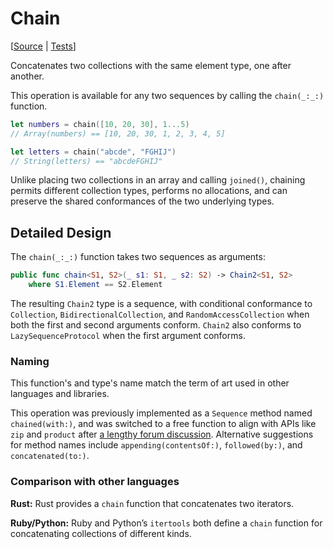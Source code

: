 # Chain

[[Source](https://github.com/apple/swift-algorithms/blob/main/Sources/Algorithms/Chain.swift) | 
 [Tests](https://github.com/apple/swift-algorithms/blob/main/Tests/SwiftAlgorithmsTests/ChainTests.swift)]

Concatenates two collections with the same element type, one after another.

This operation is available for any two sequences by calling the `chain(_:_:)`
function.

```swift
let numbers = chain([10, 20, 30], 1...5)
// Array(numbers) == [10, 20, 30, 1, 2, 3, 4, 5]

let letters = chain("abcde", "FGHIJ")
// String(letters) == "abcdeFGHIJ"
```

Unlike placing two collections in an array and calling `joined()`, chaining
permits different collection types, performs no allocations, and can preserve
the shared conformances of the two underlying types.

## Detailed Design

The `chain(_:_:)` function takes two sequences as arguments:

```swift
public func chain<S1, S2>(_ s1: S1, _ s2: S2) -> Chain2<S1, S2>
    where S1.Element == S2.Element
```

The resulting `Chain2` type is a sequence, with conditional conformance to
`Collection`, `BidirectionalCollection`, and `RandomAccessCollection` when both
the first and second arguments conform. `Chain2` also conforms to
`LazySequenceProtocol` when the first argument conforms.

### Naming

This function's and type's name match the term of art used in other languages
and libraries.

This operation was previously implemented as a `Sequence` method named
`chained(with:)`, and was switched to a free function to align with APIs like
`zip` and `product` after [a lengthy forum discussion][naming]. Alternative
suggestions for method names include `appending(contentsOf:)`, `followed(by:)`,
and `concatenated(to:)`.

[naming]: https://forums.swift.org/t/naming-of-chained-with/40999/

### Comparison with other languages

**Rust:** Rust provides a `chain` function that concatenates two iterators.

**Ruby/Python:** Ruby and Python’s `itertools` both define a `chain` function
for concatenating collections of different kinds.
